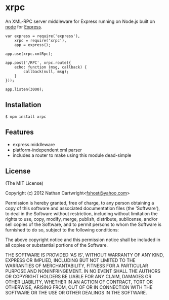 # xrpc

  An XML-RPC server middleware for Express running on Node.js
  built on [node](http://nodejs.org) for [Express](http://expressjs.com/).

    var express = require('express'),
        xrpc = require('xrpc'),
        app = express();

    app.use(xrpc.xmlRpc);

    app.post('/RPC', xrpc.route({
        echo: function (msg, callback) {
            callback(null, msg);
        }
    }));

    app.listen(3000);


## Installation

    $ npm install xrpc


## Features

  * express middleware
  * platform-independent xml parser
  * includes a router to make using this module dead-simple

## License

(The MIT License)

Copyright (c) 2012 Nathan Cartwright&lt;fshost@yahoo.com&gt;

Permission is hereby granted, free of charge, to any person obtaining
a copy of this software and associated documentation files (the
'Software'), to deal in the Software without restriction, including
without limitation the rights to use, copy, modify, merge, publish,
distribute, sublicense, and/or sell copies of the Software, and to
permit persons to whom the Software is furnished to do so, subject to
the following conditions:

The above copyright notice and this permission notice shall be
included in all copies or substantial portions of the Software.

THE SOFTWARE IS PROVIDED 'AS IS', WITHOUT WARRANTY OF ANY KIND,
EXPRESS OR IMPLIED, INCLUDING BUT NOT LIMITED TO THE WARRANTIES OF
MERCHANTABILITY, FITNESS FOR A PARTICULAR PURPOSE AND NONINFRINGEMENT.
IN NO EVENT SHALL THE AUTHORS OR COPYRIGHT HOLDERS BE LIABLE FOR ANY
CLAIM, DAMAGES OR OTHER LIABILITY, WHETHER IN AN ACTION OF CONTRACT,
TORT OR OTHERWISE, ARISING FROM, OUT OF OR IN CONNECTION WITH THE
SOFTWARE OR THE USE OR OTHER DEALINGS IN THE SOFTWARE.

